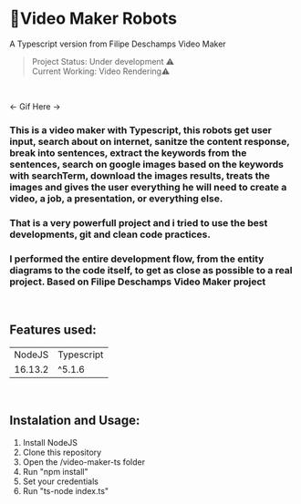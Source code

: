 # 🤖Video Maker Robots
A Typescript version from Filipe Deschamps Video Maker


> Project Status: Under development ⚠️
> <br>
> Current Working: Video Rendering⚠️
<br>


<- Gif Here ->


### This is a video maker with Typescript, this robots get user input, search about on internet, sanitze the content response, break into sentences, extract the keywords from the sentences, search on google images based on the keywords with searchTerm, download the images results, treats the images and gives the user everything he will need to create a video, a job, a presentation, or everything else.

### That is a very powerfull project and i tried to use the best developments, git and clean code practices.

### I performed the entire development flow, from the entity diagrams to the code itself, to get as close as possible to a real project. Based on Filipe Deschamps Video Maker project

<br>

## Features used:

<table>
  <tr>
    <td>NodeJS</td>
    <td>Typescript</td>
  </tr>
  <tr>
    <td>16.13.2</td>
    <td>^5.1.6</td>
  </tr>
<table>

<br>

## Instalation and Usage:

1. Install NodeJS
2. Clone this repository
3. Open the /video-maker-ts folder
4. Run "npm install"
5. Set your credentials
6. Run "ts-node index.ts"
